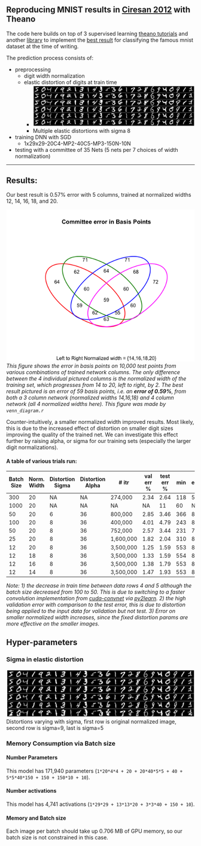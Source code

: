 Reproducing MNIST results in [Ciresan 2012](http://arxiv.org/abs/1202.2745) with Theano
---

The code here builds on top of 3 supervised learning [theano tutorials](http://deeplearning.net/tutorial/) and another [library](https://github.com/rakeshvar/theanet) to implement the [best result](http://yann.lecun.com/exdb/mnist/) for classifying the famous mnist dataset at the time of writing.

The prediction process consists of:

- preprocessing
    - digit width normalization
    - elastic distortion of digits at train time
        - ![Multiple elastic distortions with sigma 8](./plots/distortions_8_sampled.png)
        - Multiple elastic distortions with sigma 8
- training DNN with SGD
    - 1x29x29-20C4-MP2-40C5-MP3-150N-10N
- testing with a committee of 35 Nets (5 nets per 7 choices of width normalization)

---

## Results:

Our best result is 0.57% error with 5 columns, trained at normalized widths 12, 14, 16, 18, and 20.

![4 model committees](./plots/4Model_committees.png)
*This figure shows the error in basis points on 10,000 test points from various combinations of trained network columns. The only difference between the 4 individual pictured columns is the normalized width of the training set, which progresses from 14 to 20, left to right, by 2. The best result pictured is an error of 59 basis points, i.e. an **error of 0.59%**, from both a 3 column network (normalized widths 14,16,18) and 4 column network (all 4 normalized widths here). This figure was made by `venn_diagram.r`*

Counter-intuitively, a smaller normalized width improved results. Most likely, this is due to the increased effect of distortion on smaller digit sizes improving the quality of the trained net. We can investigate this effect further by raising alpha, or sigma for our training sets (especially the larger digit normalizations).

#### A table of various trials run:

| Batch Size | Norm. Width | Distortion Sigma | Distortion Alpha | # itr     | val err % | test err % | min | epochs |
|------------|-------------|------------------|------------------|-----------|-----------|------------|-----|--------|
| 300        | 20          | NA               | NA               | 274,000   | 2.34      | 2.64       | 118 | 547    |
| 1000       | 20          | NA               | NA               | NA        | NA        | 11         | 60  | NA     |
| 50         | 20          | 6                | 36               | 800,000   | 2.85      | 3.46       | 366 | 800    |
| 100        | 20          | 8                | 36               | 400,000   | 4.01      | 4.79       | 243 | 800    |
| 50         | 20          | 8                | 36               | 752,000   | 2.57      | 3.44       | 231 | 751    |
| 25         | 20          | 8                | 36               | 1,600,000 | 1.82      | 2.04       | 310 | 800    |
| 12         | 20          | 8                | 36               | 3,500,000 | 1.25      | 1.59       | 553 | 800    |
| 12         | 18          | 8                | 36               | 3,500,000 | 1.33      | 1.59       | 554 | 800    |
| 12         | 16          | 8                | 36               | 3,500,000 | 1.38      | 1.79       | 553 | 800    |
| 12         | 14          | 8                | 36               | 3,500,000 | 1.47      | 1.93       | 553 | 800    |

*Note: 1) the decrease in train time between data rows 4 and 5 although the batch size decreased from 100 to 50. This is due to switching to a faster convolution implementation from [cuda-convnet](https://code.google.com/p/cuda-convnet/) via [py2learn](http://benanne.github.io/2014/04/03/faster-convolutions-in-theano.html). 2) the high validation error with comparison to the test error, this is due to distortion being applied to the input data for validation but not test. 3) Error on smaller normalized width increases, since the fixed distortion params are more effective on the smaller images.*

## Hyper-parameters

### Sigma in elastic distortion

![Distortions varying with sigma, first row is original normalized image, second row is sigma=9, last is sigma=5](./plots/distortions_9_to_5.png)
Distortions varying with sigma, first row is original normalized image, second row is sigma=9, last is sigma=5

### Memory Consumption via Batch size

#### Number Parameters

This model has 171,940 parameters (`1*20*4*4 + 20 + 20*40*5*5 + 40 + 5*5*40*150 + 150 + 150*10 + 10`).

#### Number activations

This model has 4,741 activations (`1*29*29 + 13*13*20 + 3*3*40 + 150 + 10`).

#### Memory and Batch size

Each image per batch should take up 0.706 MB of GPU memory, so our batch size is not constrained in this case.
